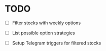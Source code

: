 # TODO

- [ ] Filter stocks with weekly options
- [ ] List possible option strategies
- [ ] Setup Telegram triggers for filtered stocks

